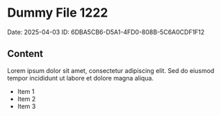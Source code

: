 # Dummy File 1222

Date: 2025-04-03
ID: 6DBA5CB6-D5A1-4FD0-808B-5C6A0CDF1F12

## Content

Lorem ipsum dolor sit amet, consectetur adipiscing elit.
Sed do eiusmod tempor incididunt ut labore et dolore magna aliqua.

* Item 1
* Item 2
* Item 3
